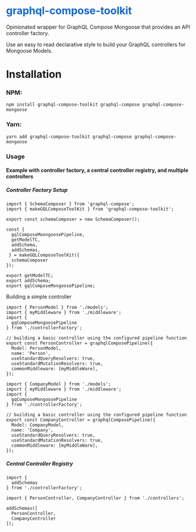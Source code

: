 <style>
r { color: Red }
o { color: Orange }
g { color: Green }
blue { color: #16d }
</style>

# <blue>graphql-compose-toolkit</blue>
Opinionated wrapper for GraphQL Compose Mongoose that provides an API controller factory.

Use an easy to read declarative style to build your GraphQL controllers for Mongoose Models.

# Installation
### NPM:
```
npm install graphql-compose-toolkit graphql-compose graphql-compose-mongoose
```
### Yarn:
```
yarn add graphql-compose-toolkit graphql-compose graphql-compose-mongoose
```
### Usage

#### Example with controller factory, a central controller registry, and multiple controllers
##### Controller Factory Setup
```
import { SchemaComposer } from 'graphql-compose';
import { makeGQLComposeToolKit } from 'graphql-compose-toolkit';

export const schemaComposer = new SchemaComposer();

const { 
  gqlComposeMoongoosePipeline,
  getModelTC,
  addSchema,
  addSchemas,
 } = makeGQLComposeToolKit({
  schemaComposer
});

export getModelTC;
export addSchema;
export gqlComposeMongoosePipeline;
```
Building a simple controller
```
import { PersonModel } from './models';
import { myMiddleware } from './middleware';
import { 
  gqComposeMongoosePipeline 
} from './controllerFactory';

// building a basic controller using the configured pipeline function
export const PersonController = graphqlComposePipeline({
  Model: PersonModel,
  name: 'Person',
  useStandardQueryResolvers: true,
  useStandardMutationResolvers: true,
  commonMiddleware: [myMiddleWare],  
});
```
```
import { CompanyModel } from './models';
import { myMiddleware } from './middleware';
import { 
  gqComposeMongoosePipeline 
} from './controllerFactory';

// building a basic controller using the configured pipeline function
export const CompanyController = graphqlComposePipeline({
  Model: CompanyModel,
  name: 'Company',
  useStandardQueryResolvers: true,
  useStandardMutationResolvers: true,
  commonMiddleware: [myMiddleWare],  
});
```
##### Central Controller Registry
```
import {    
  addSchemas  
} from './controllerFactory';

import { PersonController, CompanyController } from './controllers';

addSchemas([
  PersonController,
  CompanyController
]);
```
